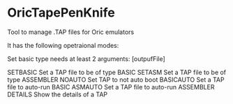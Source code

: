 # OricTapePenKnife
Tool to manage .TAP files for Oric emulators

It has the following opetraional modes:

Set basic type needs at least 2 arguments: <operation> <inputfile> [outpufFile]


SETBASIC		Set a TAP file to be of type BASIC 
SETASM			Set a TAP file to be of type ASSEMBLER 
NOAUTO			Set TAP to not auto boot
BASICAUTO		Set a TAP file to auto-run BASIC
ASMAUTO			Set a TAP file to auto-run ASSEMBLER
DETAILS			Show the details of a TAP


